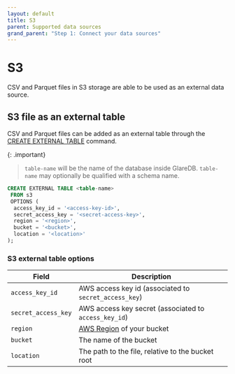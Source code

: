 ```yaml
---
layout: default
title: S3
parent: Supported data sources
grand_parent: "Step 1: Connect your data sources"
---
```


# S3

CSV and Parquet files in S3 storage are able to be used as an external data
source.

## S3 file as an external table

CSV and Parquet files can be added as an external table through the
[CREATE EXTERNAL TABLE] command.

{: .important}

> `table-name` will be the name of the database inside GlareDB. `table-name` may
> optionally be qualified with a schema name.

```sql
CREATE EXTERNAL TABLE <table-name>
 FROM s3
 OPTIONS (
  access_key_id = '<access-key-id>',
  secret_access_key = '<secret-access-key>',
  region = '<region>',
  bucket = '<bucket>',
  location = '<location>'
);
```

### S3 external table options

| Field               | Description                                           |
| ------------------- | ----------------------------------------------------- |
| `access_key_id`     | AWS access key id (associated to `secret_access_key`) |
| `secret_access_key` | AWS access key secret (associated to `access_key_id`) |
| `region`            | [AWS Region] of your bucket                           |
| `bucket`            | The name of the bucket                                |
| `location`          | The path to the file, relative to the bucket root     |

<!-- markdownlint-disable line-length -->

[CREATE EXTERNAL TABLE]: /docs/sql-reference/sql-commands/create-external-table
[AWS Region]: https://docs.aws.amazon.com/general/latest/gr/rande.html#s3_region

<!-- markdownlint-enable line-length -->
